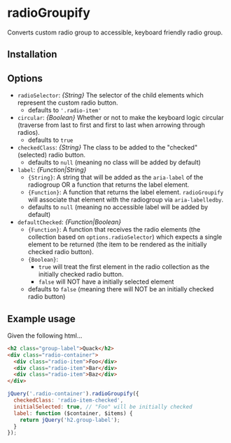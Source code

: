 # radioGroupify

Converts custom radio group to accessible, keyboard friendly radio group.

## Installation

## Options

* `radioSelector`: _{String}_ The selector of the child elements which represent the custom radio button.
	* defaults to `'.radio-item'`
* `circular`: _{Boolean}_ Whether or not to make the keyboard logic circular (traverse from last to first and first to last when arrowing through radios).
  * defaults to `true`
* `checkedClass`: _{String}_ The class to be added to the "checked" (selected) radio button.
  * defaults to `null` (meaning no class will be added by default)
* `label`: _{Function|String}_
  * `{String}`: A string that will be added as the `aria-label` of the radiogroup OR a function that returns the label element.
  * `{Function}`: A function that returns the label element. `radioGroupify` will associate that element with the radiogroup via `aria-labelledby`.
  * defaults to `null` (meaning no accessible label will be added by default)
* `defaultChecked`: _{Function|Boolean}_
  * `{Function}`: A function that receives the radio elements (the collection based on `options.radioSelector`) which expects a single element to be returned (the item to be rendered as the initially checked radio button).
  * `{Boolean}`:
    * `true` will treat the first element in the radio collection as the initially checked radio button.
    * `false` will NOT have a initially selected element
  * defaults to `false` (meaning there will NOT be an initially checked radio button)

## Example usage

Given the following html...
```html
<h2 class="group-label">Quack</h2>
<div class="radio-container">
  <div class="radio-item">Foo</div>
  <div class="radio-item">Bar</div>
  <div class="radio-item">Baz</div>
</div>
```

```js
jQuery('.radio-container').radioGroupify({
  checkedClass: 'radio-item-checked',
  initialSelected: true, // "Foo" will be initially checked
  label: function ($container, $items) {
    return jQuery('h2.group-label');
  }
});
```
